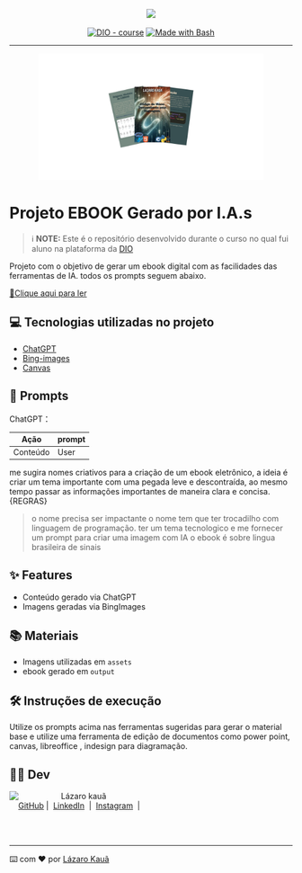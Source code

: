 <p align="center">
    <img width="100" src=".github/assets/banner.png">
</p>


<p align="center">
<a href="https://dio.me/"><img src="https://img.shields.io/badge/DIO-Course-28DA77?logo=youtube" alt="DIO - course"></a>
<a href="https://www.gnu.org/software/bash/" title="Go to Bash homepage"><img src="https://img.shields.io/badge/Prompt-Project-blue?logo=gnu-bash&amp;logoColor=white" alt="Made with Bash"></a></p>

-------


<p align="center">
<img 
    src="./assets/cover.png"
    width="400"  
/>
</p>

# Projeto EBOOK Gerado por I.A.s


 > ℹ️ **NOTE:** Este é o repositório desenvolvido durante o curso no qual fui aluno na plataforma da [DIO](https://dio.me)

Projeto com o objetivo de gerar um ebook digital com as facilidades das ferramentas de IA. todos os prompts
seguem abaixo.

<a href="https://github.com/Lazarokaua/prompts-recipe-to-create-a-ebook/tree/main/output/Ebook Libras.pdf" title="View PDF now"> 📕Clique aqui para ler</a>

## 💻 Tecnologias utilizadas no projeto

- [ChatGPT](https://chat.openai.com/) 
- [Bing-images](https://www.bing.com/images/create?cc=br)
- [Canvas](https://www.canva.com/)

## 🧠 Prompts


ChatGPT：

|   Ação   | prompt                                                                                                                                                                                                                                                                         |
| :------: | ------------------------------------------------------------------------------------------------------------------------------------------------------------------------------------------------------------------------------------------------------------------------------ |
|  Conteúdo  | User
me sugira nomes criativos para a criação de um ebook eletrônico, a ideia é criar um tema importante com uma pegada leve e descontraída, ao mesmo tempo passar as informações importantes de maneira clara e concisa.
{REGRAS}
> o nome precisa ser impactante
> o nome tem que ter trocadilho com linguagem de programação.
> ter um tema tecnologico
> e me fornecer um prompt para criar uma imagem com IA
> o ebook é sobre lingua brasileira de sinais                                                   





## ✨ Features

- Conteúdo gerado via ChatGPT
- Imagens geradas via BingImages

## 📚 Materiais

- Imagens utilizadas em `assets`
- ebook gerado em `output`

## 🛠️ Instruções de execução

Utilize os prompts acima nas ferramentas sugeridas para gerar o material base e utilize uma ferramenta de edição de documentos como power point, canvas, libreoffice , indesign para diagramação.

## 👨‍💻 Dev

<p>
    <img 
      align=left 
      margin=10 
      width=80 
      src="../prompts-recipe-to-create-a-ebook-main/assets/profile.jpg"
    />
    <p>
    <p>&nbsp&nbsp&nbspLázaro kauã<br>
    &nbsp&nbsp&nbsp
    <a href="https://github.com/Lazarokaua">
    GitHub</a>&nbsp;|&nbsp;
    <a href="https://www.linkedin.com/in/lazaro-kaua/">LinkedIn</a>
&nbsp;|&nbsp;
    <a href="https://www.instagram.com/lazarokaua_/">
    Instagram</a>
&nbsp;|&nbsp;</p>
</p>
<br/><br/>
<p>

---

⌨️ com ❤️ por [Lázaro Kauã](https://github.com/Lazarokaua)